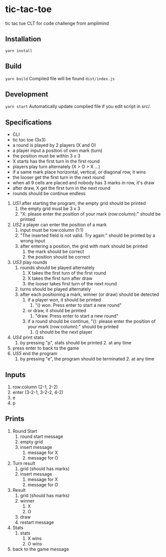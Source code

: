 # tic-tac-toe
tic tac tue CLT for code challenge from amplimind


## Installation
`yarn install`

## Build
`yarn build`
Compiled file will be found `dist/index.js`

## Development
`yarn start`
Automatically update complied file if you edit script in src/.

## Specifications
* CLI
* tic toc toe (3x3)
* a round is played by 2 players (X and O)
* a player input a position of own mark (turn)
* the position must be within 3 x 3
* X starts has the first turn in the first round
* players play turn alternately (X > O > X ...)
* if a same mark place horizontal, vertical, or diagonal row, it wins
* the looser get the first turn in the next round
* when all 9 cells are placed and nobody has 3 marks in row, it's draw
* after draw, X get the first turn in the next round
* rounds should be continue endless

1. *US1* after starting the program, the empty grid should be printed
	1. the empty grid must be 3 x 3
	2. "X: please enter the position of your mark (row:column):" should be printed
2. *US2* a player can enter the position of a mark
	1. input must be row:column (1:1)
	2. "The inserted field is not valid. Try again:" should be printed by a wrong input
	3. after entering a position, the grid with mark should be printed
		1. the mark should be correct
		2. the position should be correct
3. *US3* play rounds
	1. rounds should be played alternately
		1. X takes the first turn of the first round
		1. X takes the first turn after draw
		2. the looser takes first turn of the next round
	2. turns should be played alternately
	3. after each positioning a mark, winner (or draw) should be detected
		1. if a player won, it should be printed
			1. "() won. Press enter to start a new round"
		2. or draw, it should be printed
			1. "draw. Press enter to start a new round"
		3. if a round should be continue, "(): please enter the position of your mark (row:column):" should be printed
			1. () should be the next player
4. *US4* print stats
	1. by pressing "p", stats should be printed
		2. at any time
  2. press enter to back to the game
4. *US5* end the program
	1. by pressing "e", the program should be terminated
		2. at any time


## Inputs
1. row:column (2-1, 2-2)
2. enter (3-2-1, 3-2-2, 4-2)
3. e
4. p

## Prints
1. Round Start
	1. round start message
	2. empty grid
	3. insert message
		1. message for X
		2. message for O
2. Turn result
	1. grid (should has marks)
	3. insert message
		1. message for X
		2. message for O
3. Result
	1. grid (should has marks)
	2. winner
		1. X
		2. O
	3. draw
	4. restart message
4. Stats
	1. stats
		1. X wins
		2. O wins
  2. back to the game message